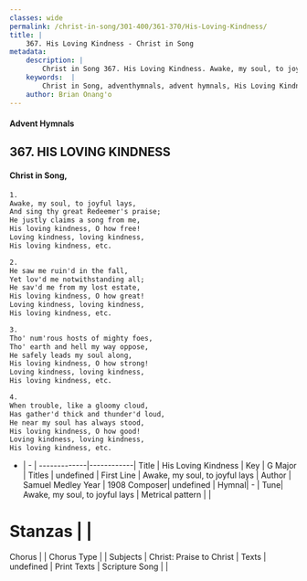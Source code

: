 ```yaml
---
classes: wide
permalink: /christ-in-song/301-400/361-370/His-Loving-Kindness/
title: |
    367. His Loving Kindness - Christ in Song
metadata:
    description: |
        Christ in Song 367. His Loving Kindness. Awake, my soul, to joyful lays, And sing thy great Redeemer's praise; He justly claims a song from me, His loving kindness, O how free! Loving kindness, loving kindness, His loving kindness, etc.
    keywords:  |
        Christ in Song, adventhymnals, advent hymnals, His Loving Kindness, Awake, my soul, to joyful lays. 
    author: Brian Onang'o
---
```


#### Advent Hymnals
## 367. HIS LOVING KINDNESS
####  Christ in Song,

```txt
1.
Awake, my soul, to joyful lays,
And sing thy great Redeemer's praise;
He justly claims a song from me,
His loving kindness, O how free!
Loving kindness, loving kindness,
His loving kindness, etc.

2.
He saw me ruin'd in the fall,
Yet lov'd me notwithstanding all;
He sav'd me from my lost estate,
His loving kindness, O how great!
Loving kindness, loving kindness,
His loving kindness, etc.

3.
Tho' num'rous hosts of mighty foes,
Tho' earth and hell my way oppose,
He safely leads my soul along,
His loving kindness, O how strong!
Loving kindness, loving kindness,
His loving kindness, etc.

4.
When trouble, like a gloomy cloud,
Has gather'd thick and thunder'd loud,
He near my soul has always stood,
His loving kindness, O how good!
Loving kindness, loving kindness,
His loving kindness, etc.


```

- |   -  |
-------------|------------|
Title | His Loving Kindness |
Key | G Major |
Titles | undefined |
First Line | Awake, my soul, to joyful lays |
Author | Samuel Medley
Year | 1908
Composer| undefined |
Hymnal|  - |
Tune| Awake, my soul, to joyful lays |
Metrical pattern | |
# Stanzas |  |
Chorus |  |
Chorus Type |  |
Subjects | Christ: Praise to Christ |
Texts | undefined |
Print Texts | 
Scripture Song |  |
    
